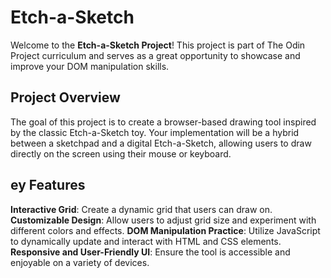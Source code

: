 # Etch-a-Sketch

Welcome to the __Etch-a-Sketch Project__! This project is part of The Odin Project curriculum and serves as a great opportunity to showcase and improve your DOM manipulation skills.

## Project Overview
The goal of this project is to create a browser-based drawing tool inspired by the classic Etch-a-Sketch toy. Your implementation will be a hybrid between a sketchpad and a digital Etch-a-Sketch, allowing users to draw directly on the screen using their mouse or keyboard.

## ey Features
**Interactive Grid**: Create a dynamic grid that users can draw on.
**Customizable Design**: Allow users to adjust grid size and experiment with different colors and effects.
**DOM Manipulation Practice**: Utilize JavaScript to dynamically update and interact with HTML and CSS elements.
**Responsive and User-Friendly UI**: Ensure the tool is accessible and enjoyable on a variety of devices.